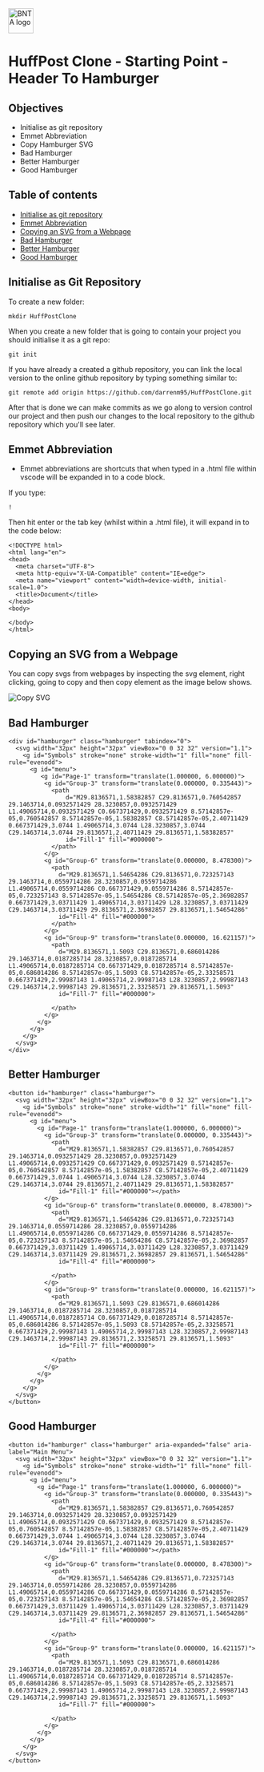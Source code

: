 <img src="../images/BNTA_simple.png" alt="BNTA logo" height=50px/>

# HuffPost Clone - Starting Point - Header To Hamburger

## Objectives

- Initialise as git repository
- Emmet Abbreviation
- Copy Hamburger SVG
- Bad Hamburger
- Better Hamburger
- Good Hamburger

## Table of contents

- [Initialise as git repository](#git-repo)
- [Emmet Abbreviation](#emmet)
- [Copying an SVG from a Webpage](#copy-svg)
- [Bad Hamburger](#bad-hamburger)
- [Better Hamburger](#better-hamburger)
- [Good Hamburger](#good-hamburger)

## Initialise as Git Repository

To create a new folder:

```
mkdir HuffPostClone
```

When you create a new folder that is going to contain your project you should initialise it as a git repo:

```
git init
```

If you have already a created a github repository, you can link the local version to the online github repository by typing something similar to:

```
git remote add origin https://github.com/darrenm95/HuffPostClone.git
```

After that is done we can make commits as we go along to version control our project and then push our changes to the local repository to the github repository which you'll see later.

## Emmet Abbreviation

- Emmet abbreviations are shortcuts that when typed in a .html file within vscode will be expanded in to a code block.

If you type:
```
!
```

Then hit enter or the tab key (whilst within a .html file), it will expand in to the code below:

```
<!DOCTYPE html>
<html lang="en">
<head>
  <meta charset="UTF-8">
  <meta http-equiv="X-UA-Compatible" content="IE=edge">
  <meta name="viewport" content="width=device-width, initial-scale=1.0">
  <title>Document</title>
</head>
<body>
  
</body>
</html>
```
## Copying an SVG from a Webpage

You can copy svgs from webpages by inspecting the svg element, right clicking, going to copy and then copy element as the image below shows.

![Copy SVG](../images/copy-svg.png)

## Bad Hamburger

```
<div id="hamburger" class="hamburger" tabindex="0">
  <svg width="32px" height="32px" viewBox="0 0 32 32" version="1.1">
    <g id="Symbols" stroke="none" stroke-width="1" fill="none" fill-rule="evenodd">
      <g id="menu">
         <g id="Page-1" transform="translate(1.000000, 6.000000)">
          <g id="Group-3" transform="translate(0.000000, 0.335443)">
            <path
                d="M29.8136571,1.58382857 C29.8136571,0.760542857 29.1463714,0.0932571429 28.3230857,0.0932571429 L1.49065714,0.0932571429 C0.667371429,0.0932571429 8.57142857e-05,0.760542857 8.57142857e-05,1.58382857 C8.57142857e-05,2.40711429 0.667371429,3.0744 1.49065714,3.0744 L28.3230857,3.0744 C29.1463714,3.0744 29.8136571,2.40711429 29.8136571,1.58382857"
                id="Fill-1" fill="#000000">
            </path>
          </g>
          <g id="Group-6" transform="translate(0.000000, 8.478300)">
            <path
              d="M29.8136571,1.54654286 C29.8136571,0.723257143 29.1463714,0.0559714286 28.3230857,0.0559714286 L1.49065714,0.0559714286 C0.667371429,0.0559714286 8.57142857e-05,0.723257143 8.57142857e-05,1.54654286 C8.57142857e-05,2.36982857 0.667371429,3.03711429 1.49065714,3.03711429 L28.3230857,3.03711429 C29.1463714,3.03711429 29.8136571,2.36982857 29.8136571,1.54654286"
              id="Fill-4" fill="#000000">
            </path>
          </g>
          <g id="Group-9" transform="translate(0.000000, 16.621157)">
            <path
              d="M29.8136571,1.5093 C29.8136571,0.686014286 29.1463714,0.0187285714 28.3230857,0.0187285714 L1.49065714,0.0187285714 C0.667371429,0.0187285714 8.57142857e-05,0.686014286 8.57142857e-05,1.5093 C8.57142857e-05,2.33258571 0.667371429,2.99987143 1.49065714,2.99987143 L28.3230857,2.99987143 C29.1463714,2.99987143 29.8136571,2.33258571 29.8136571,1.5093"
              id="Fill-7" fill="#000000">

            </path>
          </g>
        </g>
      </g>
    </g>
  </svg>
</div>
```

## Better Hamburger

```
<button id="hamburger" class="hamburger">
  <svg width="32px" height="32px" viewBox="0 0 32 32" version="1.1">
    <g id="Symbols" stroke="none" stroke-width="1" fill="none" fill-rule="evenodd">
      <g id="menu">
        <g id="Page-1" transform="translate(1.000000, 6.000000)">
          <g id="Group-3" transform="translate(0.000000, 0.335443)">
            <path
              d="M29.8136571,1.58382857 C29.8136571,0.760542857 29.1463714,0.0932571429 28.3230857,0.0932571429 L1.49065714,0.0932571429 C0.667371429,0.0932571429 8.57142857e-05,0.760542857 8.57142857e-05,1.58382857 C8.57142857e-05,2.40711429 0.667371429,3.0744 1.49065714,3.0744 L28.3230857,3.0744 C29.1463714,3.0744 29.8136571,2.40711429 29.8136571,1.58382857"
              id="Fill-1" fill="#000000"></path>
          </g>
          <g id="Group-6" transform="translate(0.000000, 8.478300)">
            <path
              d="M29.8136571,1.54654286 C29.8136571,0.723257143 29.1463714,0.0559714286 28.3230857,0.0559714286 L1.49065714,0.0559714286 C0.667371429,0.0559714286 8.57142857e-05,0.723257143 8.57142857e-05,1.54654286 C8.57142857e-05,2.36982857 0.667371429,3.03711429 1.49065714,3.03711429 L28.3230857,3.03711429 C29.1463714,3.03711429 29.8136571,2.36982857 29.8136571,1.54654286"
              id="Fill-4" fill="#000000">

            </path>
          </g>
          <g id="Group-9" transform="translate(0.000000, 16.621157)">
            <path
              d="M29.8136571,1.5093 C29.8136571,0.686014286 29.1463714,0.0187285714 28.3230857,0.0187285714 L1.49065714,0.0187285714 C0.667371429,0.0187285714 8.57142857e-05,0.686014286 8.57142857e-05,1.5093 C8.57142857e-05,2.33258571 0.667371429,2.99987143 1.49065714,2.99987143 L28.3230857,2.99987143 C29.1463714,2.99987143 29.8136571,2.33258571 29.8136571,1.5093"
              id="Fill-7" fill="#000000">

            </path>
          </g>
        </g>
      </g>
    </g>
  </svg>
</button>
```

## Good Hamburger

```
<button id="hamburger" class="hamburger" aria-expanded="false" aria-label="Main Menu">
  <svg width="32px" height="32px" viewBox="0 0 32 32" version="1.1">
    <g id="Symbols" stroke="none" stroke-width="1" fill="none" fill-rule="evenodd">
      <g id="menu">
        <g id="Page-1" transform="translate(1.000000, 6.000000)">
          <g id="Group-3" transform="translate(0.000000, 0.335443)">
            <path
              d="M29.8136571,1.58382857 C29.8136571,0.760542857 29.1463714,0.0932571429 28.3230857,0.0932571429 L1.49065714,0.0932571429 C0.667371429,0.0932571429 8.57142857e-05,0.760542857 8.57142857e-05,1.58382857 C8.57142857e-05,2.40711429 0.667371429,3.0744 1.49065714,3.0744 L28.3230857,3.0744 C29.1463714,3.0744 29.8136571,2.40711429 29.8136571,1.58382857"
              id="Fill-1" fill="#000000"></path>
          </g>
          <g id="Group-6" transform="translate(0.000000, 8.478300)">
            <path
              d="M29.8136571,1.54654286 C29.8136571,0.723257143 29.1463714,0.0559714286 28.3230857,0.0559714286 L1.49065714,0.0559714286 C0.667371429,0.0559714286 8.57142857e-05,0.723257143 8.57142857e-05,1.54654286 C8.57142857e-05,2.36982857 0.667371429,3.03711429 1.49065714,3.03711429 L28.3230857,3.03711429 C29.1463714,3.03711429 29.8136571,2.36982857 29.8136571,1.54654286"
              id="Fill-4" fill="#000000">

            </path>
          </g>
          <g id="Group-9" transform="translate(0.000000, 16.621157)">
            <path
              d="M29.8136571,1.5093 C29.8136571,0.686014286 29.1463714,0.0187285714 28.3230857,0.0187285714 L1.49065714,0.0187285714 C0.667371429,0.0187285714 8.57142857e-05,0.686014286 8.57142857e-05,1.5093 C8.57142857e-05,2.33258571 0.667371429,2.99987143 1.49065714,2.99987143 L28.3230857,2.99987143 C29.1463714,2.99987143 29.8136571,2.33258571 29.8136571,1.5093"
              id="Fill-7" fill="#000000">

            </path>
          </g>
        </g>
      </g>
    </g>
  </svg>
</button>
```